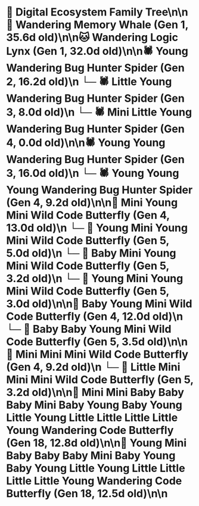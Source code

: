 # 🌳 Digital Ecosystem Family Tree\n\n🐋 Wandering Memory Whale (Gen 1, 35.6d old)\n\n🐱 Wandering Logic Lynx (Gen 1, 32.0d old)\n\n🕷️ Young Wandering Bug Hunter Spider (Gen 2, 16.2d old)\n  └─ 🕷️ Little Young Wandering Bug Hunter Spider (Gen 3, 8.0d old)\n    └─ 🕷️ Mini Little Young Wandering Bug Hunter Spider (Gen 4, 0.0d old)\n\n🕷️ Young Young Wandering Bug Hunter Spider (Gen 3, 16.0d old)\n  └─ 🕷️ Young Young Young Wandering Bug Hunter Spider (Gen 4, 9.2d old)\n\n🦋 Mini Young Mini Wild Code Butterfly (Gen 4, 13.0d old)\n  └─ 🦋 Young Mini Young Mini Wild Code Butterfly (Gen 5, 5.0d old)\n  └─ 🦋 Baby Mini Young Mini Wild Code Butterfly (Gen 5, 3.2d old)\n  └─ 🦋 Young Mini Young Mini Wild Code Butterfly (Gen 5, 3.0d old)\n\n🦋 Baby Young Mini Wild Code Butterfly (Gen 4, 12.0d old)\n  └─ 🦋 Baby Baby Young Mini Wild Code Butterfly (Gen 5, 3.5d old)\n\n🦋 Mini Mini Mini Wild Code Butterfly (Gen 4, 9.2d old)\n  └─ 🦋 Little Mini Mini Mini Wild Code Butterfly (Gen 5, 3.2d old)\n\n🦋 Mini Mini Baby Baby Baby Mini Baby Young Baby Young Little Young Little Little Little Little Young Wandering Code Butterfly (Gen 18, 12.8d old)\n\n🦋 Young Mini Baby Baby Baby Mini Baby Young Baby Young Little Young Little Little Little Little Young Wandering Code Butterfly (Gen 18, 12.5d old)\n\n